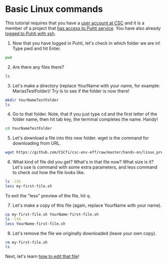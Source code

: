 # Basic Linux commands

This tutorial requires that you have a [user account at CSC](https://docs.csc.fi/accounts/how-to-create-new-user-account/)
and it is a member of a project that [has access to Puhti service](https://docs.csc.fi/accounts/how-to-add-service-access-for-project/).
You have also already [logged to Puhti with ssh](ssh-puhti.md).


1. Now that you have logged in Puhti, let's check in which folder we are in! Type pwd and hit Enter.
```bash
pwd
```

2. Are there any files there? 
```bash
ls
```

3. Let's make a directory (replace YourName with your name, for example: MariasTestFolder)! Try ls to see if the folder is now there!
```bash
mkdir YourNameTestFolder 
ls
```

4. Go to that folder. Note, that if you just type cd and the first letter of the folder name,  then hit tab key, the terminal completes the name. Handy!
```bash
cd YourNameTestFolder
```

5. Let's download a file into this new folder. wget is the command for downloading from URL.
```bash
wget https://github.com/CSCfi/csc-env-eff/raw/master/hands-on/linux_prerequisites/my-first-file.sh
```

6. What kind of file did you get? What's in that file now? What size is it? Let's use ls command with some extra parameters, and less command to check out how the file looks like. 
```bash
ls -lth
less my-first-file.sh
```
To exit the "less" preview of the file, hit q. 

7. Let's make a copy of this file (again, replace YourName with your name).
```bash
cp my-first-file.sh YourName-first-file.sh
ls -lth
less YourName-first-file.sh
```

8. Let's remove the file we originally downloaded (leave your own copy). 
```bash
rm my-first-file.sh
ls
```

Next, let's learn [how to edit that file](basic-file-editing.md)!

